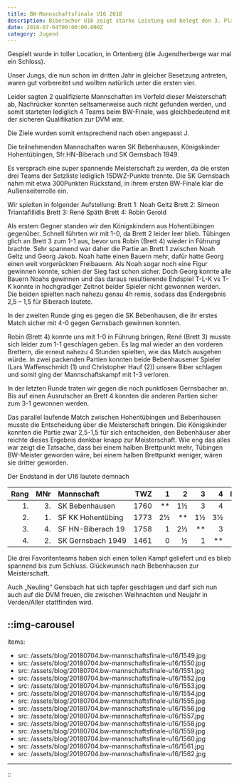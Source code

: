 ```yaml
---
title: BW-Mannschaftsfinale U16 2018
description: Biberacher U16 zeigt starke Leistung und belegt den 3. Platz beim BW-Finale.
date: 2018-07-04T00:00:00.000Z
category: Jugend
---
```


Gespielt wurde in toller Location, in Ortenberg (die Jugendherberge war mal ein Schloss).

Unser Jungs, die nun schon im dritten Jahr in gleicher Besetzung antreten, waren gut vorbereitet und wollten natürlich unter die ersten vier.

Leider sagten 2 qualifizierte Mannschaften im Vorfeld dieser Meisterschaft ab, Nachrücker konnten seltsamerweise auch nicht gefunden werden, und somit starteten lediglich 4 Teams beim BW-Finale, was gleichbedeutend mit der sicheren Qualifikation zur DVM war.

Die Ziele wurden somit entsprechend nach oben angepasst J.

Die teilnehmenden Mannschaften waren SK Bebenhausen, Königskinder Hohentübingen, Sfr.HN-Biberach und SK Gernsbach 1949.

Es versprach eine super spannende Meisterschaft zu werden, da die ersten drei Teams der Setzliste lediglich 15DWZ-Punkte trennte. Die SK Gernsbach nahm mit etwa 300Punkten Rückstand, in ihrem ersten BW-Finale klar die Außenseiterrolle ein.

Wir spielten in folgender Aufstellung:
Brett 1: Noah Geltz
Brett 2: Simeon Triantafillidis
Brett 3: René Späth
Brett 4: Robin Gerold

Als erstem Gegner standen wir den Königskindern aus Hohentübingen gegenüber. Schnell führten wir mit 1-0, da Brett 2 leider leer blieb. Tübingen glich an Brett 3 zum 1-1 aus, bevor uns Robin (Brett 4) wieder in Führung brachte. Sehr spannend war daher die Partie an Brett 1 zwischen Noah Geltz und Georg Jakob. Noah hatte einen Bauern mehr, dafür hatte Georg einen weit vorgerückten Freibauern. Als Noah sogar noch eine Figur gewinnen konnte, schien der Sieg fast schon sicher. Doch Georg konnte alle Bauern Noahs gewinnen und das daraus resultierende Endspiel T-L-K vs T-K konnte in hochgradiger Zeitnot beider Spieler nicht gewonnen werden. Die beiden spielten nach nahezu genau 4h remis, sodass das Endergebnis 2,5 – 1,5 für Biberach lautete.

In der zweiten Runde ging es gegen die SK Bebenhausen, die ihr erstes Match sicher mit 4-0 gegen Gernsbach gewinnen konnten.

Robin (Brett 4) konnte uns mit 1-0 in Führung bringen, René (Brett 3) musste sich leider zum 1-1 geschlagen geben. Es lag mal wieder an den vorderen Brettern, die erneut nahezu 4 Stunden spielten, wie das Match ausgehen würde. In zwei packenden Partien konnten beide Bebenhausener Spieler (Lars Waffenschmidt (1) und Christopher Hauf (2)) unsere Biber schlagen und somit ging der Mannschaftskampf mit 1-3 verloren.

In der letzten Runde traten wir gegen die noch punktlosen Gernsbacher an. Bis auf einen Ausrutscher an Brett 4 konnten die anderen Partien sicher zum 3-1 gewonnen werden.

Das parallel laufende Match zwischen Hohentübingen und Bebenhausen musste die Entscheidung über die Meisterschaft bringen. Die Königskinder konnten die Partie zwar 2,5-1,5 für sich entscheiden, den Bebenhäuser aber reichte dieses Ergebnis denkbar knapp zur Meisterschaft. Wie eng das alles war zeigt die Tatsache, dass bei einem halben Brettpunkt mehr, Tübingen BW-Meister geworden wäre, bei einem halben Brettpunkt weniger, wären sie dritter geworden.

Der Endstand in der U16 lautete demnach

| Rang | MNr | Mannschaft        |  TWZ |    1 |    2 |    3 |    4 | Man.Pkt. | Brt.P |
| ---: | --: | :---------------- | ---: | ---: | ---: | ---: | ---: | :------: | ----: |
|   1. |  3. | SK Bebenhausen    | 1760 | \*\* |   1½ |    3 |    4 |   4 – 2  |   8.5 |
|   2. |  1. | SF KK Hohentübing | 1773 |   2½ | \*\* |   1½ |   3½ |   4 – 2  |   7.5 |
|   3. |  4. | SF HN-Biberach 19 | 1758 |    1 |   2½ | \*\* |    3 |   4 – 2  |   6.5 |
|   4. |  2. | SK Gernsbach 1949 | 1461 |    0 |    ½ |    1 | \*\* |   0 – 6  |   1.5 |

Die drei Favoritenteams haben sich einen tollen Kampf geliefert und es blieb spannend bis zum Schluss. Glückwunsch nach Bebenhausen zur Meisterschaft.

Auch „Neuling“ Gensbach hat sich tapfer geschlagen und darf sich nun auch auf die DVM freuen, die zwischen Weihnachten und Neujahr in Verden/Aller stattfinden wird.

::img-carousel
---
items:
  - src: /assets/blog/20180704.bw-mannschaftsfinale-u16/1549.jpg
  - src: /assets/blog/20180704.bw-mannschaftsfinale-u16/1550.jpg
  - src: /assets/blog/20180704.bw-mannschaftsfinale-u16/1551.jpg
  - src: /assets/blog/20180704.bw-mannschaftsfinale-u16/1552.jpg
  - src: /assets/blog/20180704.bw-mannschaftsfinale-u16/1553.jpg
  - src: /assets/blog/20180704.bw-mannschaftsfinale-u16/1554.jpg
  - src: /assets/blog/20180704.bw-mannschaftsfinale-u16/1555.jpg
  - src: /assets/blog/20180704.bw-mannschaftsfinale-u16/1556.jpg
  - src: /assets/blog/20180704.bw-mannschaftsfinale-u16/1557.jpg
  - src: /assets/blog/20180704.bw-mannschaftsfinale-u16/1558.jpg
  - src: /assets/blog/20180704.bw-mannschaftsfinale-u16/1559.jpg
  - src: /assets/blog/20180704.bw-mannschaftsfinale-u16/1560.jpg
  - src: /assets/blog/20180704.bw-mannschaftsfinale-u16/1561.jpg
  - src: /assets/blog/20180704.bw-mannschaftsfinale-u16/1562.jpg
---
::

